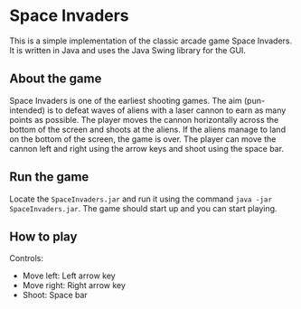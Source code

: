 # Space Invaders

This is a simple implementation of the classic arcade game Space Invaders. It is written in Java and uses the Java Swing library for the GUI.

## About the game

Space Invaders is one of the earliest shooting games. The aim (pun-intended) is to defeat waves of aliens with a laser cannon to earn as many points as possible. The player moves the cannon horizontally across the bottom of the screen and shoots at the aliens. If the aliens manage to land on the bottom of the screen, the game is over. The player can move the cannon left and right using the arrow keys and shoot using the space bar.

## Run the game

Locate the `SpaceInvaders.jar` and run it using the command `java -jar SpaceInvaders.jar`. The game should start up and you can start playing.

## How to play

Controls:

- Move left: Left arrow key
- Move right: Right arrow key
- Shoot: Space bar
